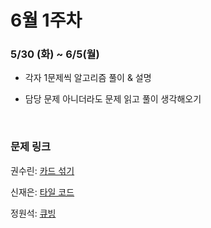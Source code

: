 # 6월 1주차

### 5/30 (화) ~ 6/5(월)

- 각자 1문제씩 알고리즘 풀이 & 설명

- 담당 문제 아니더라도 문제 읽고 풀이 생각해오기
  
  <br>

### 문제 링크

권수린: [카드 섞기](https://www.acmicpc.net/problem/1091)

신재은: [타일 코드](https://www.acmicpc.net/problem/1720)

정원석: [큐빙](https://www.acmicpc.net/problem/5373)
